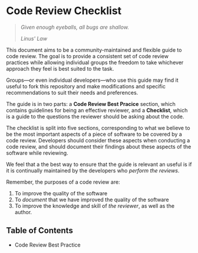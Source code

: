 # Code Review Checklist

> <i>Given enough eyeballs, all bugs are shallow.</i>
>
> <cite>Linus' Law</cite>

This document aims to be a community-maintained and flexible guide to code
review. The goal is to provide a consistent set of code review practices while
allowing individual groups the freedom to take whichever approach they feel is
best suited to the task.

Groups—or even individual developers—who use this guide may find it useful
to fork this repository and make modifications and specific recommendations to
suit their needs and preferences.

The guide is in two parts: a **Code Review Best Pracice** section, which
contains guidelines for being an effective reviewer, and a **Checklist**,
which is a guide to the questions the reviewer should be asking about the
code.

The checklist is split into five sections, corresponding to what we believe to
be the most important aspects of a piece of software to be covered by a code
review. Developers should consider these aspects when conducting a code
review, and should document their findings about these aspects of the software
while reviewing.

We feel that a the best way to ensure that the guide is relevant an useful is
if it is continually maintained by the developers who *perform the reviews*.

Remember, the purposes of a code review are:

1. To improve the quality of the software
2. To *document* that we have improved the quality of the software
3. To improve the knowledge and skill of *the reviewer*, as well as the
   author.

## Table of Contents

* Code Review Best Practice

* Checklist
    * Correctness
    * Testing
    * Documentation
    * Error Handling and Logging
    * Design


## Code Review Best Practice

> <i>Criticism may not be agreeable, but it is necessary. It fulfils the same
> function as pain in the human body. It calls attention to an unhealthy state
> of things.</i>
>
> <cite>Winston Churchill</cite>

As with the rest of this guide, best pracitce recommendations should come from
the experinece of code reviewers. For some general guidelines to start with,
see the SmartBear whitepaper [11 Best Practices for Peer Code Review][Whitepaper]
(PDF).


## Checklist

It is a major goal of this document that all but the most general and
best accepted guidelines should be derived from the *experience* of the code
reviewers *who use these guidelines*. This will ensure that the checklist
stays flexible, relevant and up to date.

Items on the checklist should be phrased in terms of questions that the
reviewer should ask him or herself about the code under review.


### Correctness

> <i>Correctness is clearly the prime quality. If a system does not do what it is
> supposed to do, then everything else about it matters little.</i>
>
> <cite>Bertrand Meyer</cite>

#### Does the program do what it's supposed to do?

* Is the output correct?
* Are there circumstances under which the program will give the wrong output?
* What assumptions does the program make about input?


### Testing

> <i>[T]esting is not a phase to be performed after development is complete. It
> needs to be done all the time throughout the delivery process by everybody[.]</i>
>
> <cite>Jez Humble</cite>


#### Has the program been tested?

* Are there unit tests available?
* Do the unit tests cover all the important functionality of the program?
* If we have to change some part of the program, how will we know that the
  rest of it still works correctly?


### Documentation

> <i>Incorrect documentation is often worse than no documentation.</i>
>
> <cite>Bertrand Meyer</cite>

#### Will developers be able to understand how to modify the program?

* How is the functionality of the program documented?
* Is the documentation accurate?
* Is the documentation easy to understand?
* Is all of the documentation contained in the source code?

#### Will users be able to understand how to run the program?

* Is there a usage message? Is it accurate? Is it helpful?
* Is the rest of the user-side documentation accurate?
* Is there enough user-side documentation?


### Error Handling and Logging

> <i>When you must fail, fail noisily and as soon as possible.</i>
>
> <cite>Eric S. Raymond</cite>

#### What happens when something goes wrong?

* Under what circumstances will the program fail to run?
* Are the error message informative?
* In cases of user-error, does the user get adequate information about what he
  or she did wrong?
* Does the program produce a reasonable amount of logging for its function?


### Design

> <i>[D]o not let performance considerations stop you from doing what is right.
> You can always make the code faster with a little cleverness. You can
> rarely recover so easily from a bad design.</i>
>
> <cite>Elliotte Rusty Harold</cite>

#### Is the program flexible?

* Will developers be able to modify the program to fit changing requirements?
* Are there hard-coded data that should be modifiable?
* Is the program sufficiently modular? Will modifications to one part of the
  program require modifications to others?

#### Could the program be simpler?

* Do you, the reviewer, understand what the code does?
* Does the program reinvent the wheel?
   * Can parts of the functionality be replaced with the standard library?
   * Is there redundant functionality in two different programs?
* Is all of the functionality necessary? Could parts be removed without
  changing the performance?
* Is the code commented?
   * Are the comments necessary?
   * Could the code be rewritten so that the comments aren't necessary?

#### Is the code readable?

* Is the code formatted according to the conventions of the language?
* Are the formatting conventions consistent?
* Are the variable names reasonable?


[QMS_info]: http://gin.bcgsc.ca/plone/groups/quality/bioinformatics-quality-assurance/documents
[Whitepaper]: https://support.smartbear.com/support/media/resources/cc/11_Best_Practices_for_Peer_Code_Review.pdf
